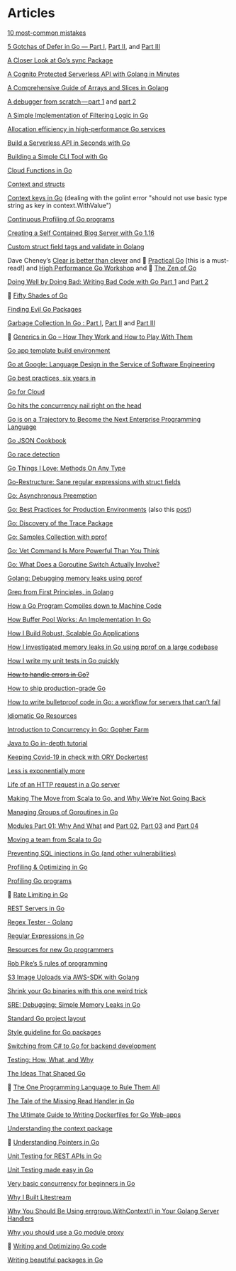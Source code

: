 # Articles

[10 most-common mistakes](https://medium.com/@teivah/the-top-10-most-common-mistakes-ive-seen-in-go-projects-4b79d4f6cd65)

[5 Gotchas of Defer in Go — Part I](https://blog.learngoprogramming.com/gotchas-of-defer-in-go-1-8d070894cb01), [Part II](https://blog.learngoprogramming.com/5-gotchas-of-defer-in-go-golang-part-ii-cc550f6ad9aa), and [Part III](https://blog.learngoprogramming.com/5-gotchas-of-defer-in-go-golang-part-iii-36a1ab3d6ef1)

[A Closer Look at Go’s sync Package](https://medium.com/@teivah/a-closer-look-at-go-sync-package-9f4e4a28c35a)

[A Cognito Protected Serverless API with Golang in Minutes](https://serifandsemaphore.io/a-cognito-protected-serverless-api-with-golang-in-minutes-a054c9f50cf3)

[A Comprehensive Guide of Arrays and Slices in Golang](https://www.sohamkamani.com/blog/golang/arrays-vs-slices/)

[A debugger from scratch — part 1](https://medium.com/@lizrice/a-debugger-from-scratch-part-1-7f55417bc85f) and [part 2](https://medium.com/@lizrice/a-debugger-from-scratch-part-2-9954006850bd)

[A Simple Implementation of Filtering Logic in Go](https://medium.com/@zach_johnson/a-simple-implementation-of-filtering-logic-in-go-f45a24413aaf)

[Allocation efficiency in high-performance Go services](https://segment.com/blog/allocation-efficiency-in-high-performance-go-services/)

[Build a Serverless API in Seconds with Go](https://serifandsemaphore.io/build-a-serverless-api-in-seconds-with-go-c504398d86f6)

[Building a Simple CLI Tool with Go](https://blog.rapid7.com/2016/08/04/build-a-simple-cli-tool-with-golang/)

[Cloud Functions in Go](https://medium.com/yakka/cloud-functions-in-go-94c1014a6fe4)

[Context and structs](https://blog.golang.org/context-and-structs)

[Context keys in Go](https://medium.com/@matryer/context-keys-in-go-5312346a868d) (dealing with the golint error "should not use basic type string as key in context.WithValue")

[Continuous Profiling of Go programs](https://medium.com/google-cloud/continuous-profiling-of-go-programs-96d4416af77b)

[Creating a Self Contained Blog Server with Go 1.16](https://www.brian.dev/self-contained-blog-server-with-go-1-16/)

[Custom struct field tags and validate in Golang](https://medium.com/swlh/custom-struct-field-tags-and-validation-in-golang-9a7aeedcdc5b)

Dave Cheney’s [Clear is better than clever](https://dave.cheney.net/paste/clear-is-better-than-clever.pdf) and &#x1F34E; [Practical Go](https://dave.cheney.net/practical-go/presentations/qcon-china.html) [this is a must-read!] and [High Performance Go Workshop](https://dave.cheney.net/high-performance-go-workshop/gopherchina-2019.html) and &#x1F34E; [The Zen of Go](https://dave.cheney.net/2020/02/23/the-zen-of-go)

[Doing Well by Doing Bad: Writing Bad Code with Go Part 1](https://medium.com/capital-one-tech/doing-well-by-doing-bad-writing-bad-code-with-go-part-1-2dbb96ce079a) and [Part 2](https://medium.com/capital-one-tech/doing-well-by-doing-bad-writing-bad-code-with-go-part-2-e270d305c9f7)

&#x1F34E; [Fifty Shades of Go](http://devs.cloudimmunity.com/gotchas-and-common-mistakes-in-go-golang/index.html)

[Finding Evil Go Packages](https://michenriksen.com/blog/finding-evil-go-packages/)

[Garbage Collection In Go : Part I](https://www.ardanlabs.com/blog/2018/12/garbage-collection-in-go-part1-semantics.html), [Part II](https://www.ardanlabs.com/blog/2019/05/garbage-collection-in-go-part2-gctraces.html) and [Part III](https://www.ardanlabs.com/blog/2019/07/garbage-collection-in-go-part3-gcpacing.html)

&#x1F34E; [Generics in Go – How They Work and How to Play With Them](https://blog.tempus-ex.com/generics-in-go-how-they-work-and-how-to-play-with-them/)

[Go app template build environment](https://github.com/thockin/go-build-template)

[Go at Google: Language Design in the Service of Software Engineering](https://talks.golang.org/2012/splash.article)

[Go best practices, six years in](https://peter.bourgon.org/go-best-practices-2016)

[Go for Cloud](https://rakyll.org/go-cloud/)

[Go hits the concurrency nail right on the head](https://eli.thegreenplace.net/2018/go-hits-the-concurrency-nail-right-on-the-head/)

[Go is on a Trajectory to Become the Next Enterprise Programming Language](https://hackernoon.com/go-is-on-a-trajectory-to-become-the-next-enterprise-programming-language-3b75d70544e)

[Go JSON Cookbook](https://eli.thegreenplace.net/2019/go-json-cookbook/)

[Go race detection](https://medium.com/krakensystems-blog/golang-race-detection-51a1fea43931)

[Go Things I Love: Methods On Any Type](https://medium.com/swlh/go-things-i-love-methods-on-any-type-8aee0c3bc03d)

[Go-Restructure: Sane regular expressions with struct fields](https://github.com/alexflint/go-restructure)

[Go: Asynchronous Preemption](https://medium.com/a-journey-with-go/go-asynchronous-preemption-b5194227371c)

[Go: Best Practices for Production Environments](https://peter.bourgon.org/go-in-production/) (also this [post](https://peter.bourgon.org/go-in-production/))

[Go: Discovery of the Trace Package](https://medium.com/a-journey-with-go/go-discovery-of-the-trace-package-e5a821743c3c)

[Go: Samples Collection with pprof](https://medium.com/a-journey-with-go/go-samples-collection-with-pprof-2a63c3e8a142)

[Go: Vet Command Is More Powerful Than You Think](https://medium.com/a-journey-with-go/go-vet-command-is-more-powerful-than-you-think-563e9fdec2f5)

[Go: What Does a Goroutine Switch Actually Involve?](https://medium.com/a-journey-with-go/go-what-does-a-goroutine-switch-actually-involve-394c202dddb7)

[Golang: Debugging memory leaks using pprof](https://dev.to/davidsbond/golang-debugging-memory-leaks-using-pprof-5di8)

[Grep from First Principles, in Golang](https://willdemaine.ghost.io/grep-from-first-principles-in-golang/)

[How a Go Program Compiles down to Machine Code](https://hackernoon.com/how-a-go-program-compiles-down-to-machine-code-e4532dc8b8ca)

[How Buffer Pool Works: An Implementation In Go](https://brunocalza.me/how-buffer-pool-works-an-implementation-in-go/)

[How I Build Robust, Scalable Go Applications](https://medium.com/better-programming/how-i-build-robust-scalable-go-applications-192a0df32d1)

[How I investigated memory leaks in Go using pprof on a large codebase](https://medium.com/free-code-camp/how-i-investigated-memory-leaks-in-go-using-pprof-on-a-large-codebase-4bec4325e192)

[How I write my unit tests in Go quickly](https://dev.to/ilyakaznacheev/how-i-write-my-unit-tests-in-go-quickly-4bd5?utm_source=dormosheio&utm_campaign=dormosheio)

~~[How to handle errors in Go?](https://web3.coach/golang-how-to-handle-errors-five-rules)~~

[How to ship production-grade Go](https://www.oreilly.com/ideas/how-to-ship-production-grade-go)

[How to write bulletproof code in Go: a workflow for servers that can’t fail](https://medium.freecodecamp.org/how-to-write-bulletproof-code-in-go-a-workflow-for-servers-that-cant-fail-10a14a765f22)

[Idiomatic Go Resources](https://medium.com/@dgryski/idiomatic-go-resources-966535376dba)

[Introduction to Concurrency in Go: Gopher Farm](https://medium.com/@olena_stoliarova/introduction-to-concurrency-in-go-gopher-farm-3aa23f253420)

[Java to Go in-depth tutorial](https://yourbasic.org/golang/go-java-tutorial/)

[Keeping Covid-19 in check with ORY Dockertest](https://www.ory.sh/dockertest-gaen-google-apple-exposure-notification-covid-19/)

[Less is exponentially more](https://commandcenter.blogspot.com/2012/06/less-is-exponentially-more.html)

[Life of an HTTP request in a Go server](https://eli.thegreenplace.net/2021/life-of-an-http-request-in-a-go-server/)

[Making The Move from Scala to Go, and Why We’re Not Going Back](https://movio.co/blog/migrate-Scala-to-Go/)

[Managing Groups of Goroutines in Go](https://medium.com/swlh/managing-groups-of-gorutines-in-go-ee7523e3eaca)

[Modules Part 01: Why And What](https://www.ardanlabs.com/blog/2019/10/modules-01-why-and-what.html) and [Part 02](https://www.ardanlabs.com/blog/2019/12/modules-02-projects-dependencies-gopls.html), [Part 03](https://www.ardanlabs.com/blog/2019/12/modules-03-minimal-version-selection.html) and [Part 04](https://www.ardanlabs.com/blog/2020/02/modules-04-mirros-checksums-athens.html)

[Moving a team from Scala to Go](http://jimplush.com/talk/2015/12/19/moving-a-team-from-scala-to-golang/)

[Preventing SQL injections in Go (and other vulnerabilities)](https://blog.sqreen.com/preventing-sql-injections-in-go-and-other-vulnerabilities/)

[Profiling & Optimizing in Go](https://github.com/bradfitz/talk-yapc-asia-2015)

[Profiling Go programs](https://blog.golang.org/profiling-go-programs)

&#x1F34E; [Rate Limiting in Go](https://medium.com/@justin.graber/rate-limiting-in-golang-f3ed2c62df36)

[REST Servers in Go](https://eli.thegreenplace.net/2021/rest-servers-in-go-part-1-standard-library/)

[Regex Tester - Golang](https://regex-golang.appspot.com/assets/html/index.html)

[Regular Expressions in Go](https://progolang.com/regular-expressions-in-go/)

[Resources for new Go programmers](https://dave.cheney.net/resources-for-new-go-programmers)

[Rob Pike’s 5 rules of programming](https://users.ece.utexas.edu/~adnan/pike.html)

[S3 Image Uploads via AWS-SDK with Golang](https://medium.com/@questhenkart/s3-image-uploads-via-aws-sdk-with-golang-63422857c548)

[Shrink your Go binaries with this one weird trick](https://blog.filippo.io/shrink-your-go-binaries-with-this-one-weird-trick/)

[SRE: Debugging: Simple Memory Leaks in Go](https://medium.com/dm03514-tech-blog/sre-debugging-simple-memory-leaks-in-go-e0a9e6d63d4d)

[Standard Go project layout](https://github.com/golang-standards/project-layout)

[Style guideline for Go packages](https://rakyll.org/style-packages/)

[Switching from C# to Go for backend development](https://aluma.io/resources/blog/switching-from-c-to-go-for-backend-development)

[Testing: How, What, and Why](https://dave.cheney.net/paste/gopherchina-2019-testing-talk.pdf)

[The Ideas That Shaped Go](https://medium.com/@dgryski/the-ideas-that-shaped-go-21850a74295f)

&#x1F34E; [The One Programming Language to Rule Them All](https://medium.com/better-programming/the-one-programming-language-to-rule-them-all-620366df2805)

[The Tale of the Missing Read Handler in Go](https://zupzup.org/go-missing-read-handler/)

[The Ultimate Guide to Writing Dockerfiles for Go Web-apps](https://blog.hasura.io/the-ultimate-guide-to-writing-dockerfiles-for-go-web-apps-336efad7012c/)

[Understanding the context package](https://medium.com/rungo/understanding-the-context-package-b2e407a9cdae)

&#x1F34E; [Understanding Pointers in Go](https://www.digitalocean.com/community/conceptual_articles/understanding-pointers-in-go)

[Unit Testing for REST APIs in Go](https://codeburst.io/unit-testing-for-rest-apis-in-go-86c70dada52d)

[Unit Testing made easy in Go](https://medium.com/rungo/unit-testing-made-easy-in-go-25077669318)

[Very basic concurrency for beginners in Go](https://medium.com/@matryer/very-basic-concurrency-for-beginners-in-go-663e63c6ba07)

[Why I Built Litestream](https://litestream.io/blog/why-i-built-litestream/)

[Why You Should Be Using errgroup.WithContext() in Your Golang Server Handlers](https://bionic.fullstory.com/why-you-should-be-using-errgroup-withcontext-in-golang-server-handlers)

[Why you should use a Go module proxy](https://arslan.io/2019/08/02/why-you-should-use-a-go-module-proxy/)

&#x1F34E; [Writing and Optimizing Go code](https://github.com/dgryski/go-perfbook/blob/master/performance.md)

[Writing beautiful packages in Go](https://medium.com/@matryer/video-writing-beautiful-packages-in-go-fab1138608ee)

